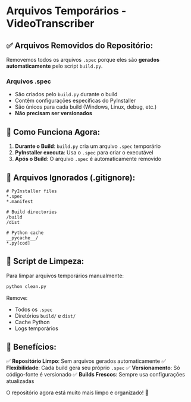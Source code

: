# Arquivos Temporários - VideoTranscriber

## ✅ **Arquivos Removidos do Repositório:**

Removemos todos os arquivos `.spec` porque eles são **gerados automaticamente** pelo script `build.py`.

### **Arquivos .spec**
- São criados pelo `build.py` durante o build
- Contêm configurações específicas do PyInstaller
- São únicos para cada build (Windows, Linux, debug, etc.)
- **Não precisam ser versionados**

## 🔧 **Como Funciona Agora:**

1. **Durante o Build**: `build.py` cria um arquivo `.spec` temporário
2. **PyInstaller executa**: Usa o `.spec` para criar o executável
3. **Após o Build**: O arquivo `.spec` é automaticamente removido

## 📁 **Arquivos Ignorados (.gitignore):**

```
# PyInstaller files
*.spec
*.manifest

# Build directories  
/build
/dist

# Python cache
__pycache__/
*.py[cod]
```

## 🧹 **Script de Limpeza:**

Para limpar arquivos temporários manualmente:
```bash
python clean.py
```

Remove:
- Todos os `.spec`
- Diretórios `build/` e `dist/`
- Cache Python
- Logs temporários

## 🎯 **Benefícios:**

✅ **Repositório Limpo**: Sem arquivos gerados automaticamente
✅ **Flexibilidade**: Cada build gera seu próprio `.spec` 
✅ **Versionamento**: Só código-fonte é versionado
✅ **Builds Frescos**: Sempre usa configurações atualizadas

O repositório agora está muito mais limpo e organizado! 🚀
